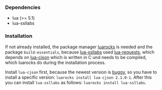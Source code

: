 ### Dependencies

* lua (>= 5.1)
* lua-ssllabs

### Installation

If not already installed, the package manager [luarocks](https://luarocks.org) is needed and the package `build-essentials`, because [lua-ssllabs](https://luarocks.org/modules/imolein/lua-ssllabs) used [lua-requests](https://luarocks.org/modules/jakeg/lua-requests), which depends on [lua-cjson](https://luarocks.org/modules/openresty/lua-cjson) which is written in C und needs to be compiled, which luarocks do during the installation process.

Install `lua-cjson` first, because the newest version is [buggy](https://github.com/mpx/lua-cjson/issues/56), so you have to install a specific version: `luarocks install lua-cjson 2.1.0-1`. After this you can install `lua-ssllabs` as follows: `luarocks install lua-ssllabs`.